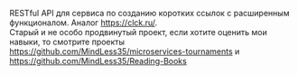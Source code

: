 RESTful API для сервиса по созданию коротких ссылок с расширенным функционалом. Аналог https://clck.ru/.  
Старый и не особо продвинутый проект, если хотите оценить мои навыки, то смотрите проекты https://github.com/MindLess35/microservices-tournaments и https://github.com/MindLess35/Reading-Books
